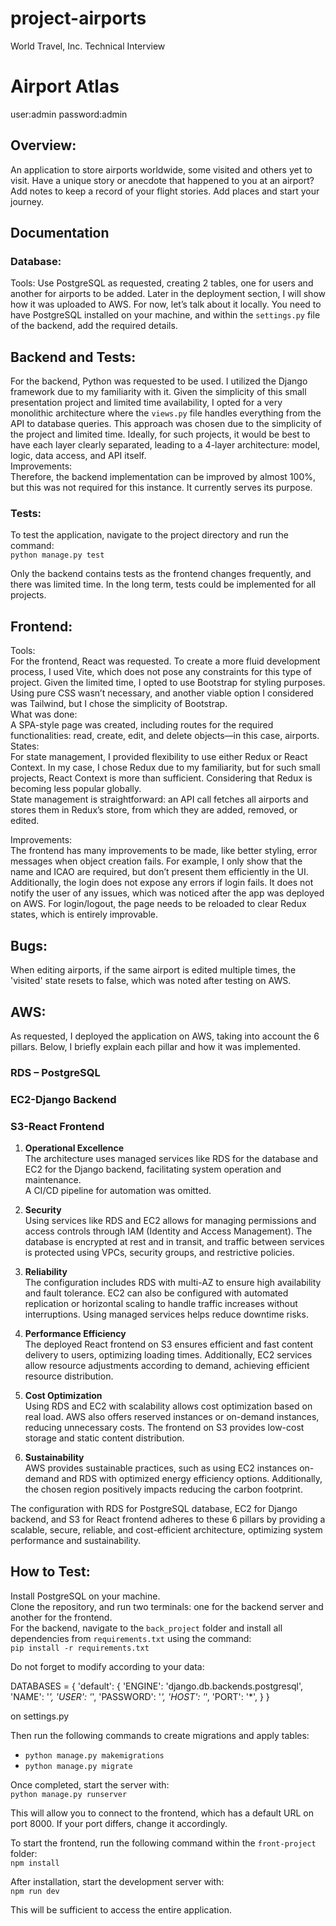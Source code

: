 # project-airports
World Travel, Inc. Technical Interview

# Airport Atlas

user:admin
password:admin

## Overview:
An application to store airports worldwide, some visited and others yet to visit. Have a unique story or anecdote that happened to you at an airport? Add notes to keep a record of your flight stories. Add places and start your journey.

## Documentation
### Database:
Tools:
Use PostgreSQL as requested, creating 2 tables, one for users and another for airports to be added. Later in the deployment section, I will show how it was uploaded to AWS. For now, let’s talk about it locally. You need to have PostgreSQL installed on your machine, and within the `settings.py` file of the backend, add the required details.

## Backend and Tests:

For the backend, Python was requested to be used. I utilized the Django framework due to my familiarity with it. Given the simplicity of this small presentation project and limited time availability, I opted for a very monolithic architecture where the `views.py` file handles everything from the API to database queries. This approach was chosen due to the simplicity of the project and limited time. Ideally, for such projects, it would be best to have each layer clearly separated, leading to a 4-layer architecture: model, logic, data access, and API itself.  
Improvements:  
Therefore, the backend implementation can be improved by almost 100%, but this was not required for this instance. It currently serves its purpose.

### Tests:  
To test the application, navigate to the project directory and run the command:  
`python manage.py test`

Only the backend contains tests as the frontend changes frequently, and there was limited time. In the long term, tests could be implemented for all projects.

## Frontend:

Tools:  
For the frontend, React was requested. To create a more fluid development process, I used Vite, which does not pose any constraints for this type of project. Given the limited time, I opted to use Bootstrap for styling purposes. Using pure CSS wasn’t necessary, and another viable option I considered was Tailwind, but I chose the simplicity of Bootstrap.  
What was done:  
A SPA-style page was created, including routes for the required functionalities: read, create, edit, and delete objects—in this case, airports.  
States:  
For state management, I provided flexibility to use either Redux or React Context. In my case, I chose Redux due to my familiarity, but for such small projects, React Context is more than sufficient. Considering that Redux is becoming less popular globally.  
State management is straightforward: an API call fetches all airports and stores them in Redux’s store, from which they are added, removed, or edited.

Improvements:  
The frontend has many improvements to be made, like better styling, error messages when object creation fails. For example, I only show that the name and ICAO are required, but don’t present them efficiently in the UI. Additionally, the login does not expose any errors if login fails. It does not notify the user of any issues, which was noticed after the app was deployed on AWS. For login/logout, the page needs to be reloaded to clear Redux states, which is entirely improvable.

## Bugs:  
When editing airports, if the same airport is edited multiple times, the 'visited' state resets to false, which was noted after testing on AWS.

## AWS:
As requested, I deployed the application on AWS, taking into account the 6 pillars. Below, I briefly explain each pillar and how it was implemented.  
### RDS – PostgreSQL  
### EC2-Django Backend  
### S3-React Frontend  
1. **Operational Excellence**  
The architecture uses managed services like RDS for the database and EC2 for the Django backend, facilitating system operation and maintenance.  
A CI/CD pipeline for automation was omitted.

2. **Security**  
Using services like RDS and EC2 allows for managing permissions and access controls through IAM (Identity and Access Management). The database is encrypted at rest and in transit, and traffic between services is protected using VPCs, security groups, and restrictive policies.

3. **Reliability**  
The configuration includes RDS with multi-AZ to ensure high availability and fault tolerance. EC2 can also be configured with automated replication or horizontal scaling to handle traffic increases without interruptions. Using managed services helps reduce downtime risks.

4. **Performance Efficiency**  
The deployed React frontend on S3 ensures efficient and fast content delivery to users, optimizing loading times. Additionally, EC2 services allow resource adjustments according to demand, achieving efficient resource distribution.

5. **Cost Optimization**  
Using RDS and EC2 with scalability allows cost optimization based on real load. AWS also offers reserved instances or on-demand instances, reducing unnecessary costs. The frontend on S3 provides low-cost storage and static content distribution.

6. **Sustainability**  
AWS provides sustainable practices, such as using EC2 instances on-demand and RDS with optimized energy efficiency options. Additionally, the chosen region positively impacts reducing the carbon footprint.

The configuration with RDS for PostgreSQL database, EC2 for Django backend, and S3 for React frontend adheres to these 6 pillars by providing a scalable, secure, reliable, and cost-efficient architecture, optimizing system performance and sustainability.

## How to Test:
Install PostgreSQL on your machine.  
Clone the repository, and run two terminals: one for the backend server and another for the frontend.  
For the backend, navigate to the `back_project` folder and install all dependencies from `requirements.txt` using the command:  
`pip install -r requirements.txt`  

Do not forget to modify according to your data:

DATABASES = {
    'default': {
        'ENGINE': 'django.db.backends.postgresql',
        'NAME': '*',
        'USER': '*',
        'PASSWORD': '*',
        'HOST': '*',
        'PORT': '*',
    }
}

on settings.py

Then run the following commands to create migrations and apply tables:  

- `python manage.py makemigrations`  
- `python manage.py migrate`

Once completed, start the server with:  
`python manage.py runserver`  

This will allow you to connect to the frontend, which has a default URL on port 8000. If your port differs, change it accordingly.

To start the frontend, run the following command within the `front-project` folder:  
`npm install`  

After installation, start the development server with:  
`npm run dev`

This will be sufficient to access the entire application.
